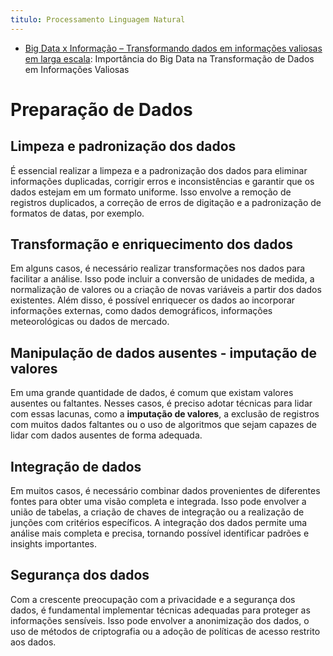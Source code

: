 ```yaml
---
titulo: Processamento Linguagem Natural
---
```

- [Big Data x Informação – Transformando dados em informações valiosas em larga escala](https://awari.com.br/big-data-x-informacao-transformando-dados-em-informacoes-valiosas-em-larga-escala/?utm_source=blog&utm_campaign=projeto+blog&utm_medium=Big%20Data%20x%20Informa%C3%A7%C3%A3o%20-%20Transformando%20dados%20em%20informa%C3%A7%C3%B5es%20valiosas%20em%20larga%20escala): Importância do Big Data na Transformação de Dados em Informações Valiosas

# Preparação de Dados 

## Limpeza e padronização dos dados

É essencial realizar a limpeza e a padronização dos dados para eliminar informações duplicadas, corrigir erros e inconsistências e garantir que os dados estejam em um formato uniforme. Isso envolve a remoção de registros duplicados, a correção de erros de digitação e a padronização de formatos de datas, por exemplo.

## Transformação e enriquecimento dos dados

Em alguns casos, é necessário realizar transformações nos dados para facilitar a análise. Isso pode incluir a conversão de unidades de medida, a normalização de valores ou a criação de novas variáveis a partir dos dados existentes. Além disso, é possível enriquecer os dados ao incorporar informações externas, como dados demográficos, informações meteorológicas ou dados de mercado.

## Manipulação de dados ausentes - imputação de valores

Em uma grande quantidade de dados, é comum que existam valores ausentes ou faltantes. Nesses casos, é preciso adotar técnicas para lidar com essas lacunas, como a **imputação de valores**, a exclusão de registros com muitos dados faltantes ou o uso de algoritmos que sejam capazes de lidar com dados ausentes de forma adequada.

## Integração de dados

Em muitos casos, é necessário combinar dados provenientes de diferentes fontes para obter uma visão completa e integrada. Isso pode envolver a união de tabelas, a criação de chaves de integração ou a realização de junções com critérios específicos. A integração dos dados permite uma análise mais completa e precisa, tornando possível identificar padrões e insights importantes.

## Segurança dos dados

Com a crescente preocupação com a privacidade e a segurança dos dados, é fundamental implementar técnicas adequadas para proteger as informações sensíveis. Isso pode envolver a anonimização dos dados, o uso de métodos de criptografia ou a adoção de políticas de acesso restrito aos dados.
